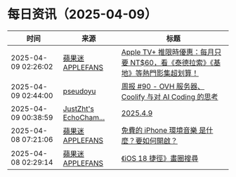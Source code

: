 ﻿# 每日资讯（2025-04-09）

|时间|来源|标题|
|---|---|---|
|2025-04-09 02:26:02|[蘋果迷 APPLEFANS](https://applefans.today/feed/)|[Apple TV+ 推限時優惠：每月只要 NT$60，看《泰德拉索》《基地》等熱門影集超划算！](https://applefans.today/2025-04-limited-time-offer-apple-tv/)|
|2025-04-09 02:44:00|[pseudoyu](https://www.pseudoyu.com/zh/index.xml)|[周报 #90 - OVH 服务器、Coolify 与对 AI Coding 的思考](https://www.pseudoyu.com/posts/weekly_review_90)|
|2025-04-09 00:38:59|[JustZht's EchoCham...](https://www.justzht.com/rss/)|[2025.4.9](https://www.justzht.com/2025-4-9/)|
|2025-04-08 07:21:06|[蘋果迷 APPLEFANS](https://applefans.today/feed/)|[免費的 iPhone 環境音樂 是什麼？要如何開啟？](https://applefans.today/2025-04-ios-18-4-ambient-music/)|
|2025-04-08 02:29:14|[蘋果迷 APPLEFANS](https://applefans.today/feed/)|[《iOS 18 捷徑》畫圈搜尋](https://applefans.today/2025-04-ios-18-shortcuts-circle-to-search/)|
